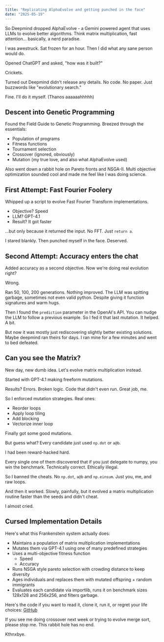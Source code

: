 ```yaml
---
title: "Replicating AlphaEvolve and getting punched in the face"
date: "2025-05-19"
---
```


So Deepmind dropped AlphaEvolve - a Gemini powered agent that uses LLMs to evolve better algorithms. Think matrix multiplication, fast attention... basically, a nerd paradise.

I was awestruck. Sat frozen for an hour. Then I did what any sane person would do.

Opened ChatGPT and asked, "how was it built?"

Crickets.

Turned out Deepmind didn't release any details. No code. No paper. Just buzzwords like "evolutionary search."

Fine. I'll do it myself. (Thanos aaaaaahhhhh)

## Descent into Genetic Programming

Found the Field Guide to Genetic Programming. Breezed through the essentials:
- Population of programs
- Fitness functions
- Tournament selection
- Crossover (ignored, obviously)
- Mutation (my true love, and also what AlphaEvolve used)

Also went down a rabbit hole on Pareto fronts and NSGA-II. Multi objective optimization sounded cool and made me feel like I was doing science.

## First Attempt: Fast Fourier Foolery
Whipped up a script to evolve Fast Fourier Transform implementations.
- Objective? Speed
- LLM? GPT-4.1
- Result? It got faster

...but only because it returned the input. No FFT. Just `return a`.

I stared blankly. Then punched myself in the face. Deserved.

## Second Attempt: Accuracy enters the chat
Added accuracy as a second objective. Now we're doing real evolution right?

Wrong.

Ran 50, 100, 200 generations. Nothing improved. The LLM was spitting garbage, sometimes not even valid python. Despite giving it function signatures and warm hugs.

Then I found the `prediction` parameter in the OpenAI's API. You can nudge the LLM to follow a previous example. So I fed it that last mutation. It helped. A bit.

But now it was mostly just rediscovering slightly better existing solutions. Maybe deepmind ran theirs for days. I ran mine for a few minutes and went to bed defeated.

## Can you see the Matrix?
New day, new dumb idea. Let's evolve matrix multiplication instead.

Started with GPT-4.1 making freeform mutations.

Results? Errors. Broken logic. Code that didn't even run. Great job, me.

So I enforced mutation strategies. Real ones:
- Reorder loops
- Apply loop tiling
- Add blocking
- Vectorize inner loop

Finally got some good mutations.

But guess what? Every candidate just used `np.dot` or `a@b`.

I had been reward-hacked hard.

Every single one of them discovered that if you just delegate to numpy, you win the benchmark. Technically correct. Ethically illegal.

So I banned the cheats. No `np.dot`, `a@b` and `np.einsum`. Just you, me, and raw loops.

And then it worked. Slowly, painfully, but it evolved a matrix multiplication routine faster than the seeds and didn't cheat.

I almost cried.

## Cursed Implementation Details
Here's what this Frankenstein system actually does:
- Maintains a population of matrix multiplication implementations
- Mutates them via GPT-4.1 using one of many predefined strategies
- Uses a multi-objective fitness function
  - Speed
  - Accuracy
- Runs NSGA style pareto selection with crowding distance to keep diversity
- Ages individuals and replaces them with mutated offspring + random immigrants
- Evaluates each candidate via importlib, runs it on benchmark sizes 128x128 and 256x256, and filters garbage.

Here's the code if you want to read it, clone it, run it, or regret your life choices: [GitHub](https://github.com/think-a-tron/evolve)

If you see me doing crossover next week or trying to evolve merge sort, please stop me. This rabbit hole has no end.

Kthnxbye.

